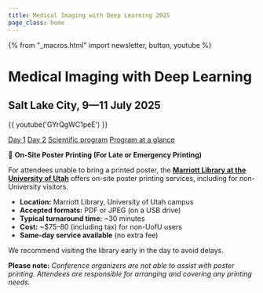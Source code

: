 ```yaml
---
title: Medical Imaging with Deep Learning 2025
page_class: home
---
```

{% from "_macros.html" import newsletter, button, youtube %}

# Medical Imaging with Deep Learning
## Salt Lake City, 9—11 July 2025

<!--<p class="primary-photo centered">
    <img alt="Utah" src="/images/midl-25-arches.jpg">
</p>-->

{{ youtube('GYrQgWC1peE') }}

<p class="centered">
    <a href="https://www.youtube.com/watch?v=ajneiq8yLbs" class="button">Day 1</a>
    <a href="https://www.youtube.com/watch?v=tUEeZa0O9qs" class="button">Day 2</a>
    <a href="/scientific-program.html" class="button">Scientific program</a>
    <a href="/program-glance.html" class="button">Program at a glance</a>
</p>


📢 **On-Site Poster Printing (For Late or Emergency Printing)**

For attendees unable to bring a printed poster, the [**Marriott Library at the University of Utah**](https://lib.utah.edu/services/) offers on-site poster printing services, including for non-University visitors.

* **Location:** Marriott Library, University of Utah campus
* **Accepted formats:** PDF or JPEG (on a USB drive)
* **Typical turnaround time:** ~30 minutes
* **Cost:** ~$75–80 (including tax) for non-UofU users
* **Same-day service available** (no extra fee)

We recommend visiting the library early in the day to avoid delays.

**Please note:** *Conference organizers are not able to assist with poster printing. Attendees are responsible for arranging and covering any printing needs.*

<!-- {{ newsletter("2025.midl.io", inline=False) }} -->
